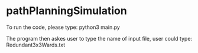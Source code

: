 # pathPlanningSimulation
To run the code, please type: python3 main.py


The program then askes user to type the name of input file, user could type: Redundant3x3Wards.txt
